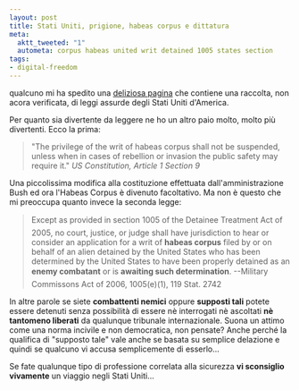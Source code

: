 ```yaml
--- 
layout: post
title: Stati Uniti, prigione, habeas corpus e dittatura
meta: 
  aktt_tweeted: "1"
  autometa: corpus habeas united writ detained 1005 states section
tags: 
- digital-freedom
---
```

qualcuno mi ha spedito una [deliziosa pagina](http://crazytopics.blogspot.com/2007/01/craziest-laws-in-america.html) che contiene una raccolta, non acora verificata, di leggi assurde degli Stati Uniti d'America.  
  
Per quanto sia divertente da leggere ne ho un altro paio molto, molto più divertenti. Ecco la prima:  
  
> "The privilege of the writ of habeas corpus shall not be suspended, unless when in cases of rebellion or invasion the public safety may require it." *US Constitution, Article 1 Section 9*  

Una piccolissima modifica alla costituzione effettuata dall'amministrazione Bush ed ora l'Habeas Corpus è divenuto facoltativo. Ma non è questo che mi preoccupa quanto invece la seconda legge:  
  
> Except as provided in section 1005 of the Detainee Treatment Act of 2005, no court, justice, or judge shall have jurisdiction to hear or consider an application for a writ of **habeas corpus** filed by or on behalf of an alien detained by the United States who has been determined by the United States to have been properly detained as an **enemy combatant** or is **awaiting such determination**. --Military Commissons Act of 2006, 1005(e)(1), 119 Stat. 2742  

In altre parole se siete **combattenti nemici** oppure **supposti tali** potete essere detenuti senza possibilità di essere nè interrogati nè ascoltati **nè tantomeno liberati** da qualunque tribunale internazionale. Suona un attimo come una norma incivile e non democratica, non pensate? Anche perché la qualifica di "supposto tale" vale anche se basata su semplice delazione e quindi se qualcuno vi accusa semplicemente di esserlo...  
  
Se fate qualunque tipo di professione correlata alla sicurezza **vi sconsiglio vivamente** un viaggio negli Stati Uniti... 
